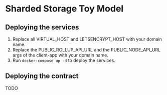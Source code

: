 # Sharded Storage Toy Model

## Deploying the services
1. Replace all VIRTUAL_HOST and LETSENCRYPT_HOST with your domain name.
2. Replace the PUBLIC_ROLLUP_API_URL and the PUBLIC_NODE_API_URL args of the client-app with your domain name.
3. Run `docker-compose up -d` to deploy the services.

## Deploying the contract
TODO

